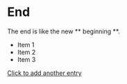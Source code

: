 # End

The end is like the new ** beginning **.

* Item 1
* Item 2
* Item 3

[Click to add another entry](/wiki/add)